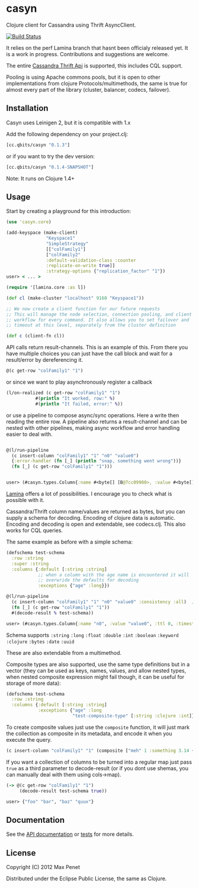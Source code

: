# casyn

Clojure client for Cassandra using Thrift AsyncClient.

[![Build Status](https://secure.travis-ci.org/mpenet/casyn.png?branch=master)](http://travis-ci.org/mpenet/casyn)

It relies on the perf Lamina branch that hasnt been officialy released yet.
It is a work in progress. Contributions and suggestions are welcome.

The entire [Cassandra Thrift Api](http://wiki.apache.org/cassandra/API) is
supported, this includes CQL support.

Pooling is using Apache commons pools, but it is open to other
implementations from clojure Protocols/multimethods, the same is true for almost
every part of the library (cluster, balancer, codecs, failover).


## Installation

Casyn uses Leinigen 2, but it is compatible with 1.x

Add the following dependency on your project.clj:

```clojure
[cc.qbits/casyn "0.1.3"]
```

or if you want to try the dev version:

```clojure
[cc.qbits/casyn "0.1.4-SNAPSHOT"]
```

Note: It runs on Clojure 1.4+

## Usage

Start by creating a playground for this introduction:

```clojure
(use 'casyn.core)

(add-keyspace (make-client)
               "Keyspace1"
               "SimpleStrategy"
               [["colFamily1"]
               ["colFamily2"
               :default-validation-class :counter
               :replicate-on-write true]]
               :strategy-options {"replication_factor" "1"})
user> < ... >
```

```clojure
(require '[lamina.core :as l])

(def cl (make-cluster "localhost" 9160 "Keyspace1"))

;; We now create a client function for our future requests
;; This will manage the node selection, connection pooling, and client
;; workflow for every command. It also allows you to set failover and
;; timeout at this level, separately from the cluster definition

(def c (client-fn cl))
```

API calls return result-channels.
This is an example of this. From there you have multiple choices
you can just have the call block and wait for a result/error by dereferencing it.

```clojure
@(c get-row "colFamily1" "1")
```

or since we want to play asynchronously register a callback

```clojure
(l/on-realized (c get-row "colFamily1" "1")
           #(println "It worked, row:" %)
           #(println "It failed, error:" %))
```

or use a pipeline to compose async/sync operations.
Here a write then reading the entire row.
A pipeline also returns a result-channel and can be nested with other
pipelines, making async workflow and error handling easier to deal with.

```clojure

@(l/run-pipeline
  (c insert-column "colFamily1" "1" "n0" "value0")
  {:error-handler (fn [_] (println "snap, something went wrong"))}
  (fn [_] (c get-row "colFamily1" "1")))


user> (#casyn.types.Column{:name #<byte[] [B@7cc09980>, :value #<byte[] [B@489de27c>, :ttl 0, :timestamp 1332535710069564})
  ```

[Lamina](https://github.com/ztellman/lamina) offers a lot of possibilities. I encourage you to check what is possible with it.


Cassandra/Thrift column name/values are returned as bytes, but you can supply a schema for
decoding.
Encoding of clojure data is automatic.
Encoding and decoding is open and extendable, see codecs.clj.
This also works for CQL queries.

The same example as before with a simple schema:

```clojure
(defschema test-schema
  :row :string
  :super :string
  :columns {:default [:string :string]
            ;; when a column with the age name is encountered it will
            ;; overwride the defaults for decoding
            :exceptions {"age" :long}})

@(l/run-pipeline
  (c insert-column "colFamily1" "1" "n0" "value0" :consistency :all)  ;; consistency is tunable per query
  (fn [_] (c get-row "colFamily1" "1"))
  #(decode-result % test-schema))

user> (#casyn.types.Column{:name "n0", :value "value0", :ttl 0, :timestamp 1332536503948650})
```

Schema supports `:string` `:long`  `:float`  `:double` `:int` `:boolean` `:keyword` `:clojure` `:bytes` `:date` `:uuid`

These are also extendable from a multimethod.

Composite types are also supported, use the same type definitions but in a vector (they can be used as keys, names, values, and allow nested types, when nested composite expression might fail though, it can be useful for storage of more data):

```clojure
(defschema test-schema
  :row :string
  :columns {:default [:string :string]
            :exceptions {"age" :long
                         "test-composite-type" [:string :clojure :int]}})
```

To create composite values just use the `composite` function, it will just mark the collection as composite in its metadata, and encode it when you execute the query.


```clojure
(c insert-column "colFamily1" "1" (composite ["meh" 1 :something 3.14 {:foo "bar"}] "value0"))
```

If you want a collection of columns to be turned into a regular map just pass `true` as a third parameter to decode-result (or if you dont use shemas, you can manually deal with them using cols->map).

```clojure
(-> @(c get-row "colFamily1" "1")
     (decode-result test-schema true))

user> {"foo" "bar", "baz" "quux"}
```

## Documentation

See the [API documentation](http://mpenet.github.com/casyn/) or [tests](https://github.com/mpenet/casyn/blob/master/test/casyn/test/core.clj) for more details.

## License

Copyright (C) 2012 Max Penet

Distributed under the Eclipse Public License, the same as Clojure.
